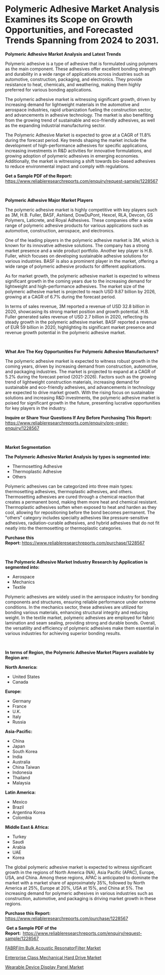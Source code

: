 <p><h1>Polymeric Adhesive Market Analysis Examines its Scope on Growth Opportunities, and Forecasted Trends Spanning from 2024 to 2031.</h1></p><p><strong>Polymeric Adhesive Market Analysis and Latest Trends</strong></p>
<p><p>Polymeric adhesive is a type of adhesive that is formulated using polymers as the main component. These adhesives offer excellent bonding strength and durability in a wide range of applications across industries such as automotive, construction, packaging, and electronics. They provide resistance to heat, chemicals, and weathering, making them highly preferred for various bonding applications.</p><p>The polymeric adhesive market is witnessing significant growth, driven by increasing demand for lightweight materials in the automotive and aerospace industries, rapid urbanization fueling the construction sector, and advancements in adhesive technology. The market is also benefiting from the growing trend of sustainable and eco-friendly adhesives, as well as the expanding industrial manufacturing sector.</p><p>The Polymeric Adhesive Market is expected to grow at a CAGR of 11.8% during the forecast period. Key trends shaping the market include the development of high-performance adhesives for specific applications, increasing investments in R&D activities for innovative formulations, and growing adoption of polymeric adhesives in emerging economies. Additionally, the market is witnessing a shift towards bio-based adhesives to reduce environmental impact and comply with regulations.</p></p>
<p><strong>Get a Sample PDF of the Report:&nbsp;</strong> <a href="https://www.reliableresearchreports.com/enquiry/request-sample/1228567">https://www.reliableresearchreports.com/enquiry/request-sample/1228567</a></p>
<p>&nbsp;</p>
<p><strong>Polymeric Adhesive Major Market Players</strong></p>
<p><p>The polymeric adhesive market is highly competitive with key players such as 3M, H.B. Fuller, BASF, Ashland, DowDuPont, Hexcel, RLA, Devcon, GS Polymers, Laticrete, and Royal Adhesives. These companies offer a wide range of polymeric adhesive products for various applications such as automotive, construction, aerospace, and electronics.</p><p>One of the leading players in the polymeric adhesive market is 3M, which is known for its innovative adhesive solutions. The company has a strong market presence and a wide product portfolio. Another key player is H.B. Fuller, which focuses on developing sustainable adhesive solutions for various industries. BASF is also a prominent player in the market, offering a wide range of polymeric adhesive products for different applications.</p><p>As for market growth, the polymeric adhesive market is expected to witness significant growth in the coming years due to the increasing demand for lightweight and high-performance adhesives. The market size of the polymeric adhesive market is projected to reach USD 9.87 billion by 2026, growing at a CAGR of 6.7% during the forecast period.</p><p>In terms of sales revenue, 3M reported a revenue of USD 32.8 billion in 2020, showcasing its strong market position and growth potential. H.B. Fuller generated sales revenue of USD 2.7 billion in 2020, reflecting its steady growth in the polymeric adhesive market. BASF reported a revenue of EUR 59 billion in 2020, highlighting its significant market presence and revenue growth potential in the polymeric adhesive market.</p></p>
<p>&nbsp;</p>
<p><strong>What Are The Key Opportunities For Polymeric Adhesive Manufacturers?</strong></p>
<p><p>The polymeric adhesive market is expected to witness robust growth in the coming years, driven by increasing demand from construction, automotive, and packaging industries. The market is projected to expand at a CAGR of 5.2% during the forecast period (2021-2026). Factors such as the growing trend of lightweight construction materials, increasing demand for sustainable and eco-friendly adhesives, and advancements in technology are expected to drive market growth. With the rising focus on sustainable solutions and increasing R&D investments, the polymeric adhesive market is poised for significant growth in the future, presenting lucrative opportunities for key players in the industry.</p></p>
<p><strong>Inquire or Share Your Questions If Any Before Purchasing This Report:</strong> <a href="https://www.reliableresearchreports.com/enquiry/pre-order-enquiry/1228567">https://www.reliableresearchreports.com/enquiry/pre-order-enquiry/1228567</a></p>
<p>&nbsp;</p>
<p><strong>Market Segmentation</strong></p>
<p><strong>The Polymeric Adhesive Market Analysis by types is segmented into:</strong></p>
<p><ul><li>Thermosetting Adhesive</li><li>Thermoplastic Adhesive</li><li>Others</li></ul></p>
<p><p>Polymeric adhesives can be categorized into three main types: thermosetting adhesives, thermoplastic adhesives, and others. Thermosetting adhesives are cured through a chemical reaction that creates a permanent bond, making them more heat and chemical resistant. Thermoplastic adhesives soften when exposed to heat and harden as they cool, allowing for repositioning before the bond becomes permanent. The "others" category includes specialty adhesives like pressure-sensitive adhesives, radiation-curable adhesives, and hybrid adhesives that do not fit neatly into the thermosetting or thermoplastic categories.</p></p>
<p><strong>Purchase this Report:&nbsp;</strong><a href="https://www.reliableresearchreports.com/purchase/1228567">https://www.reliableresearchreports.com/purchase/1228567</a></p>
<p>&nbsp;</p>
<p><strong>The Polymeric Adhesive Market Industry Research by Application is segmented into:</strong></p>
<p><ul><li>Aerospace</li><li>Mechanics</li><li>Textile</li></ul></p>
<p><p>Polymeric adhesives are widely used in the aerospace industry for bonding components and structures, ensuring reliable performance under extreme conditions. In the mechanics sector, these adhesives are utilized for bonding various materials, enhancing structural integrity and reducing weight. In the textile market, polymeric adhesives are employed for fabric lamination and seam sealing, providing strong and durable bonds. Overall, the versatility and efficiency of polymeric adhesives make them essential in various industries for achieving superior bonding results.</p></p>
<p>&nbsp;</p>
<p><strong>In terms of Region, the Polymeric Adhesive Market Players available by Region are:</strong></p>
<p>
    <p> <strong> North America: </strong>
        <ul>
            <li>United States</li>
            <li>Canada</li>
        </ul>
        </p> 
    <p> <strong> Europe: </strong>
        <ul>
            <li>Germany</li>
            <li>France</li>
            <li>U.K.</li>
            <li>Italy</li>
            <li>Russia</li>
        </ul>
        </p> 
    <p> <strong> Asia-Pacific: </strong>
        <ul>
            <li>China</li>
            <li>Japan</li>
            <li>South Korea</li>
            <li>India</li>
            <li>Australia</li>
            <li>China Taiwan</li>
            <li>Indonesia</li>
            <li>Thailand</li>
            <li>Malaysia</li>
        </ul>
        </p> 
    <p> <strong> Latin America: </strong>
        <ul>
            <li>Mexico</li>
            <li>Brazil</li>
            <li>Argentina Korea</li>
            <li>Colombia</li>
        </ul>
        </p> 
    <p> <strong> Middle East & Africa: </strong>
        <ul>
            <li>Turkey</li>
            <li>Saudi</li>
            <li>Arabia</li>
            <li>UAE</li>
            <li>Korea</li>
        </ul>
    </p>
    </p>
<p><p>The global polymeric adhesive market is expected to witness significant growth in the regions of North America (NA), Asia Pacific (APAC), Europe, USA, and China. Among these regions, APAC is anticipated to dominate the market with a market share of approximately 35%, followed by North America at 25%, Europe at 20%, USA at 15%, and China at 5%. The increasing demand for polymeric adhesives in various industries such as construction, automotive, and packaging is driving market growth in these regions.</p></p>
<p><strong>Purchase this Report: </strong><a href="https://www.reliableresearchreports.com/purchase/1228567">https://www.reliableresearchreports.com/purchase/1228567</a></p>
<p>&nbsp;<strong>Get a Sample PDF of the Report:&nbsp;&nbsp;</strong><a href="https://www.reliableresearchreports.com/enquiry/request-sample/1228567">https://www.reliableresearchreports.com/enquiry/request-sample/1228567</a></p>
<p><strong></strong></p>
<p><p><a href="https://view.publitas.com/reportprime-1/fabrfilm-bulk-acoustic-resonatorfilter-market-share-market-new-trends-analysis-report-by-type-by-application-by-end-use-by-region-and-segment-forecasts-2023-2030/">FABRFilm Bulk Acoustic ResonatorFilter Market</a></p><p><a href="https://view.publitas.com/reportprime-1/enterprise-class-mechanical-hard-drive-market-research-report-forecasted-for-period-from-2023-2030-by-market-type-market-application-and-region/">Enterprise Class Mechanical Hard Drive Market</a></p><p><a href="https://view.publitas.com/reportprime-1/wearable-device-display-panel-market-research-report-reveals-the-latest-trends-and-opportunities-of-this-market-for-period-from-2023-2030/">Wearable Device Display Panel Market</a></p></p>